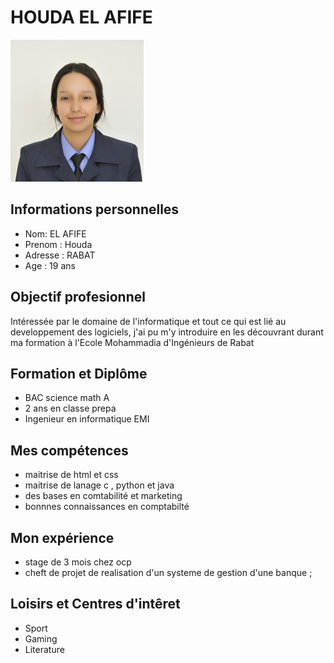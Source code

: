 <!DOCTYPE html>
<html lang="fr">
<body>
	<h1>HOUDA EL AFIFE</h1>
	<img src="houdamini.jpg" alt="cv" />
<h2> Informations personnelles </h2>
	<ul>
		<li>Nom:  EL AFIFE </li>
		<li> Prenom : Houda </li>
		<li>Adresse : RABAT </li>
		<li> Age : 19 ans </li>
	</ul>
	
<h2>Objectif profesionnel</h2>
<p>
	Intéressée par le domaine de l'informatique et tout ce qui est lié au developpement des logiciels, j'ai pu m'y introduire en les  découvrant durant ma formation à l'Ecole Mohammadia d'Ingénieurs de Rabat</p>
<h2>Formation et Diplôme</h2>
<ul>
		<li>BAC science math A</li>
		<li> 2 ans en classe prepa </li>
		<li> Ingenieur en informatique EMI </li>
</ul>
<h2>Mes compétences</h2>
<p>
	<ul>
		<li>maitrise de html et css </li>
		<li> maitrise de lanage c , python et java </li>
		<li> des bases en comtabilité et marketing</li>
		<li> bonnnes connaissances en comptabilté
	</ul>
</p>	

<h2>Mon expérience</h2>
<p>
	<ul>
		<li>stage de 3 mois chez ocp </li>
		<li> cheft de projet de realisation d'un systeme de gestion d'une banque ;</li>
	</ul>
</p>	
<h2> Loisirs et Centres d'intêret</h2>
<p>
	<ul>
		<li>Sport</li>
		<li> Gaming </li>
		<li> Literature</li>
	</ul>
</p>
	</body>
	</html>	
